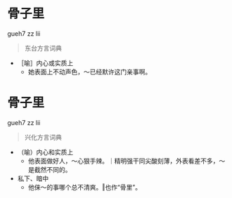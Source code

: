 # 骨子里
gueh7 zz lii
> 东台方言词典
- ［喻］内心或实质上
  - 她表面上不动声色，～已经默许这门亲事啊。

# 骨子里
gueh7 zz lii
> 兴化方言词典
- （喻）内心和实质上
  - 他表面做好人，～心狠手辣。｜精明强干同尖酸刻薄，外表看差不多，～是截然不同的。
- 私下、暗中
  - 他俫～的事哪个总不清爽。‖也作“骨里”。
